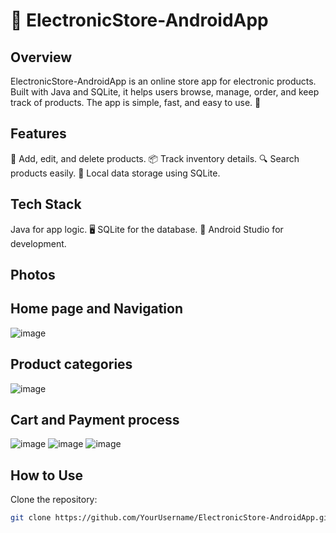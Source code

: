 # 📱 ElectronicStore-AndroidApp
## Overview
ElectronicStore-AndroidApp is an online store app for electronic products. Built with Java and SQLite, it helps users browse, manage, order, and keep track of products. The app is simple, fast, and easy to use. 🛒

## Features
📝 Add, edit, and delete products.
📦 Track inventory details.
🔍 Search products easily.
💾 Local data storage using SQLite.

## Tech Stack
Java for app logic. 🖥️
SQLite for the database. 📂
Android Studio for development. 

## Photos

## Home page and Navigation  


![image](https://github.com/user-attachments/assets/191205ad-e0e2-4449-ab10-2983d4695d79)

## Product categories  


![image](https://github.com/user-attachments/assets/d8328bf7-5a51-440a-a212-e03715183250)

## Cart and Payment process  

![image](https://github.com/user-attachments/assets/26890635-a8a5-45b6-b445-49786d5900e6)
![image](https://github.com/user-attachments/assets/d9b6e59d-210f-4e17-a158-e61c3f2b3fb1)
![image](https://github.com/user-attachments/assets/b11a4f0b-fb06-4f03-bf1f-9b4d9221a9ba)

 ## How to Use
Clone the repository:
```bash
git clone https://github.com/YourUsername/ElectronicStore-AndroidApp.git
